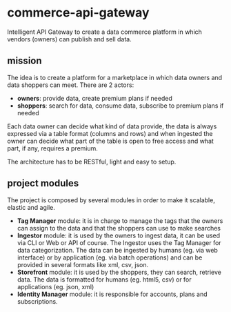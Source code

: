 # commerce-api-gateway
Intelligent API Gateway to create a data commerce platform in which vendors (owners) can publish and sell data.

## mission
The idea is to create a platform for a marketplace in which data owners and data shoppers can meet. There are 2 actors: 
- **owners**: provide data, create premium plans if needed
- **shoppers**: search for data, consume data, subscribe to premium plans if needed

Each data owner can decide what kind of data provide, the data is always expressed via a table format (columns and rows) and when ingested the owner can decide what part of the table is open to free access and what part, if any, requires a premium. 

The architecture has to be RESTful, light and easy to setup. 

## project modules
The project is composed by several modules in order to make it scalable, elastic and agile.

- **Tag Manager** module: it is in charge to manage the tags that the owners can assign to the data and that the shoppers can use to make searches
- **Ingestor** module: it is used by the owners to ingest data, it can be used via CLI or Web or API of course. The Ingestor uses the Tag Manager for data categorization. The data can be ingested by humans (eg. via web interface) or by application (eg. via batch operations) and can be provided in several formats like xml, csv, json.
- **Storefront** module: it is used by the shoppers, they can search, retrieve data. The data is formatted for humans (eg. html5, csv) or for applications (eg. json, xml)
- **Identity Manager** module: it is responsible for accounts, plans and subscriptions.


